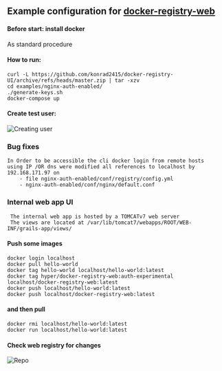 ## Example configuration for [docker-registry-web](https://github.com/mkuchin/docker-registry-web)

#### Before start: install docker
  As standard procedure

#### How to run:
    
    curl -L https://github.com/konrad2415/docker-registry-UI/archive/refs/heads/master.zip | tar -xzv
    cd examples/nginx-auth-enabled/
    ./generate-keys.sh
    docker-compose up
    

#### Create test user:
![Creating user](https://github.com/konrad2415/docker-registry-UI/blob/master/images/create-test.gif)
                 
### Bug fixes
    In Order to be accessible the cli docker login from remote hosts 
    using IP /OR dns were modified all references to localhost by 192.168.171.97 on  
        - file nginx-auth-enabled/conf/registry/config.yml  
        - nginx-auth-enabled/conf/nginx/default.conf 
### Internal web app UI 
     The internal web app is hosted by a TOMCATv7 web server 
     The views are located at /var/lib/tomcat7/webapps/ROOT/WEB-INF/grails-app/views/
     
#### Push some images

    docker login localhost
    docker pull hello-world
    docker tag hello-world localhost/hello-world:latest
    docker tag hyper/docker-registry-web:auth-experimental localhost/docker-registry-web:latest
    docker push localhost/hello-world:latest
    docker push localhost/docker-registry-web:latest

#### and then pull

    docker rmi localhost/hello-world:latest
	docker run localhost/hello-world:latest
	
#### Check web registry for changes
![Repo](https://github.com/konrad2415/docker-registry-UI/blob/master/images/repo.gif)
